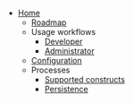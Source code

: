 <ul>
  <li><a href="https://github.com/kiegroup/kogito-runtimes/wiki">Home</a>
    <ul>
      <li><a href="https://github.com/kiegroup/kogito-runtimes/wiki/Roadmap">Roadmap</a></li>
      <li>Usage workflows
      <ul>
        <li><a href="https://github.com/kiegroup/kogito-runtimes/wiki/Developer-workflow">Developer</a></li>
        <li><a href="https://github.com/kiegroup/kogito-runtimes/wiki/Administrator-workflow">Administrator</a></li>
      </ul>
     </li>
     <li><a href="https://github.com/kiegroup/kogito-runtimes/wiki/Configuration">Configuration</a></li>
     <li>Processes
      <ul>
        <li><a href="https://github.com/kiegroup/kogito-runtimes/wiki/What's-supported-for-process-design%3F">Supported constructs</a></li>
        <li><a href="https://github.com/kiegroup/kogito-runtimes/wiki/Persistence">Persistence</a>  </li>
      </ul>
     </li>
    </ul>
  </li>
</ul>